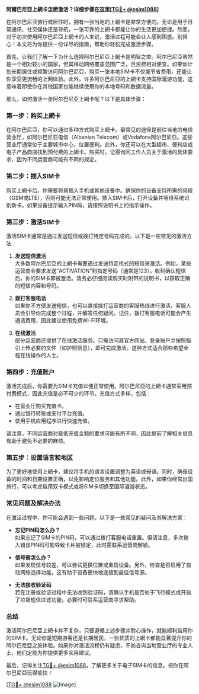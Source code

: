 **阿爾巴尼亞上網卡怎麽激活？详细步骤在这里[[TG💪+ @esim1088](https://t.me/s/esim1088)]**

在阿尔巴尼亚旅行或居住时，拥有一张当地的上網卡是非常方便的。无论是用于日常通讯、社交媒体还是导航，一张可靠的上網卡都能让你的生活更加便捷。然而，对于初次使用阿尔巴尼亞上網卡的人来说，激活过程可能会让人感到困惑。别担心！本文将为你提供一份详尽的指南，帮助你轻松完成激活步骤。

首先，让我们了解一下为什么选择阿尔巴尼亞上網卡是明智之举。阿尔巴尼亞虽然是一个相对较小的国家，但其移动网络覆盖范围广泛，且资费相对便宜。如果你计划长期居住或频繁访问阿尔巴尼亞，购买一张本地SIM卡不仅能节省费用，还能让你享受更流畅的上网体验。此外，许多阿尔巴尼亞的上網卡支持国际漫游功能，这意味着即使你在其他国家也能继续使用你的本地号码和数据流量。

那么，如何激活一张阿尔巴尼亞上網卡呢？以下是具体步骤：

### **第一步：购买上網卡**
在阿尔巴尼亞，你可以通过多种方式购买上網卡。最常见的途径是前往当地的电信营业厅，如阿尔巴尼亚电信（Albanian Telecom）或Vodafone阿尔巴尼亞。这些营业厅通常位于主要城市中心，位置便利。此外，你还可以在大型超市、便利店或电子产品商店找到预付费的上網卡。购买时，记得询问工作人员关于激活的具体要求，因为不同运营商可能有不同的规定。

### **第二步：插入SIM卡**
购买上網卡后，你需要将其插入手机或其他设备中。确保你的设备支持所需的频段（GSM或LTE），否则可能无法正常使用。插入SIM卡后，打开设备并等待系统识别新卡。如果设备提示输入PIN码，请按照说明书上的指示操作。

### **第三步：激活SIM卡**
激活SIM卡通常是通过发送短信或拨打特定号码完成的。以下是一些常见的激活方法：

1. **发送短信激活**  
   大多数阿尔巴尼亞的上網卡需要通过发送特定格式的短信来激活。例如，某些运营商会要求发送“ACTIVATION”到指定号码（通常是123）。收到确认短信后，你的SIM卡即被激活。请务必仔细阅读购买时附带的说明书，以获取正确的短信内容和号码。

2. **拨打客服电话**  
   如果你不方便发送短信，也可以直接拨打运营商的客服热线进行激活。客服人员会引导你完成整个过程，并解答任何疑问。记住，拨打客服电话可能会产生通话费用，因此建议使用免费Wi-Fi环境。

3. **在线激活**  
   部分运营商还提供了在线激活服务。只需访问其官方网站，登录账户并按照指引上传必要的文件（如护照信息），即可完成激活。这种方式适合那些希望全程在线操作的人士。

### **第四步：充值账户**
激活完成后，你需要为SIM卡充值以便正常使用。阿尔巴尼亞的上網卡通常采用预付费模式，因此充值是必不可少的环节。充值方式多样，包括：

- 在营业厅购买充值卡。
- 通过银行转账或支付平台充值。
- 使用手机应用程序进行快速充值。

请注意，不同运营商对最低充值金额的要求可能有所不同，因此提前了解相关信息有助于避免不必要的麻烦。

### **第五步：设置语言和地区**
为了更好地使用上網卡，建议将手机的语言设置调整为英语或母语。同时，确保设备的时间和日期设置正确，以免影响定位服务和其他功能。此外，如果你经常出国旅行，可以考虑启用双卡模式或将SIM卡切换至国际漫游状态。

### **常见问题及解决办法**
在激活过程中，你可能会遇到一些问题。以下是一些常见的疑问及其解决方案：

- **忘记PIN码怎么办？**  
  如果忘记了SIM卡的PIN码，可以通过拨打客服电话重置。但请注意，多次输入错误PIN码可能导致卡片被锁定，此时需联系运营商解锁。

- **信号弱怎么办？**  
  如果发现信号较差，可以尝试更换位置或重启设备。另外，检查是否启用了自动网络选择功能，这有助于设备更快地连接到最佳信号源。

- **无法接收验证码**  
  若在注册或验证过程中无法收到验证码，请确认手机是否处于飞行模式或开启了垃圾短信过滤功能。必要时可联系运营商寻求帮助。

### **总结**
激活阿尔巴尼亞上網卡并不复杂，只要遵循上述步骤并耐心操作，就能顺利启用你的SIM卡。无论你是短期游客还是长期居民，一张优质的上網卡都能显著提升你的阿尔巴尼亞之旅体验。如果你对激活流程仍有疑虑，不妨咨询当地营业厅的专业人士，他们定能为你提供更多实用建议。

最后，记得关注[TG💪+ @esim1088](https://t.me/s/esim1088)，了解更多关于电子SIM卡的信息。祝你在阿尔巴尼亞玩得愉快！

[[TG💪+ @esim1088](https://t.me/s/esim1088) ![Image](https://i.postimg.cc/4NQfJmqS/Snipaste-2025-05-13-00-14-12.png)]